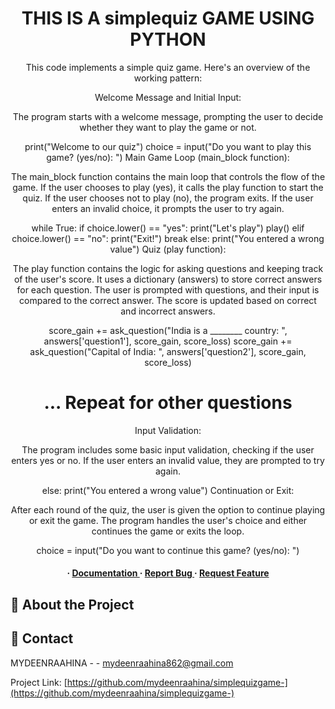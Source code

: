 <div align='center'>

<h1>THIS IS A simplequiz GAME USING PYTHON</h1>
<p>This code implements a simple quiz game. Here's an overview of the working pattern:

Welcome Message and Initial Input:

The program starts with a welcome message, prompting the user to decide whether they want to play the game or not.

print("Welcome to our quiz")
choice = input("Do you want to play this game? (yes/no): ")
Main Game Loop (main_block function):

The main_block function contains the main loop that controls the flow of the game.
If the user chooses to play (yes), it calls the play function to start the quiz.
If the user chooses not to play (no), the program exits.
If the user enters an invalid choice, it prompts the user to try again.

while True:
    if choice.lower() == "yes":
        print("Let's play")
        play()
    elif choice.lower() == "no":
        print("Exit!")
        break
    else:
        print("You entered a wrong value")
Quiz (play function):

The play function contains the logic for asking questions and keeping track of the user's score.
It uses a dictionary (answers) to store correct answers for each question.
The user is prompted with questions, and their input is compared to the correct answer.
The score is updated based on correct and incorrect answers.

score_gain += ask_question("India is a ________ country: ", answers['question1'], score_gain, score_loss)
score_gain += ask_question("Capital of India: ", answers['question2'], score_gain, score_loss)
# ... Repeat for other questions
Input Validation:

The program includes some basic input validation, checking if the user enters yes or no.
If the user enters an invalid value, they are prompted to try again.

else:
    print("You entered a wrong value")
Continuation or Exit:

After each round of the quiz, the user is given the option to continue playing or exit the game.
The program handles the user's choice and either continues the game or exits the loop.

choice = input("Do you want to continue this game? (yes/no): ")</p>

<h4> <span> · </span> <a href="https://github.com/MydeenRaahia/simplequizgame-/blob/master/README.md"> Documentation </a> <span> · </span> <a href="https://github.com/MydeenRaahia/simplequizgame-/issues"> Report Bug </a> <span> · </span> <a href="https://github.com/MydeenRaahia/simplequizgame-/issues"> Request Feature </a> </h4>


</div>


## :star2: About the Project

## :handshake: Contact

MYDEENRAAHINA - - mydeenraahina862@gmail.com

Project Link: [https://github.com/mydeenraahina/simplequizgame-](https://github.com/mydeenraahina/simplequizgame-)
